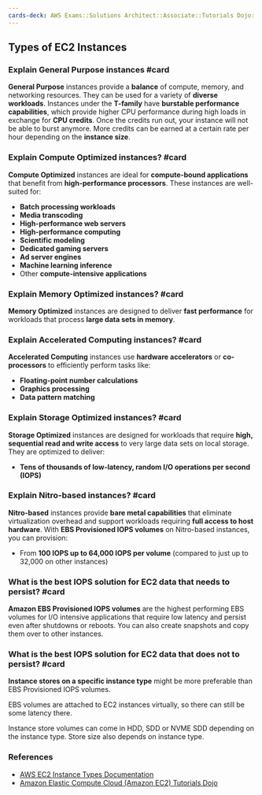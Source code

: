 ```yaml
---
cards-deck: AWS Exams::Solutions Architect::Associate::Tutorials Dojo::AWS EC2
---
```

## Types of EC2 Instances

### Explain General Purpose instances #card

**General Purpose** instances provide a **balance** of compute, memory, and networking resources. They can be used for a variety of **diverse workloads**. Instances under the **T-family** have **burstable performance capabilities**, which provide higher CPU performance during high loads in exchange for **CPU credits**. Once the credits run out, your instance will not be able to burst anymore. More credits can be earned at a certain rate per hour depending on the **instance size**.

### Explain Compute Optimized instances? #card

**Compute Optimized** instances are ideal for **compute-bound applications** that benefit from **high-performance processors**. These instances are well-suited for:
- **Batch processing workloads**
- **Media transcoding**
- **High-performance web servers**
- **High-performance computing**
- **Scientific modeling**
- **Dedicated gaming servers**
- **Ad server engines**
- **Machine learning inference**
- Other **compute-intensive applications**

### Explain Memory Optimized instances? #card

**Memory Optimized** instances are designed to deliver **fast performance** for workloads that process **large data sets in memory**.

### Explain Accelerated Computing instances? #card

**Accelerated Computing** instances use **hardware accelerators** or **co-processors** to efficiently perform tasks like:
- **Floating-point number calculations**
- **Graphics processing**
- **Data pattern matching**

### Explain Storage Optimized instances? #card 

**Storage Optimized** instances are designed for workloads that require **high, sequential read and write access** to very large data sets on local storage. They are optimized to deliver:
- **Tens of thousands of low-latency, random I/O operations per second (IOPS)**

### Explain Nitro-based instances? #card 

**Nitro-based** instances provide **bare metal capabilities** that eliminate virtualization overhead and support workloads requiring **full access to host hardware**. With **EBS Provisioned IOPS volumes** on Nitro-based instances, you can provision:
- From **100 IOPS up to 64,000 IOPS per volume** (compared to just up to 32,000 on other instances)

### What is the best IOPS solution for EC2 data that needs to persist? #card

**Amazon EBS Provisioned IOPS volumes** are the highest performing EBS volumes for I/O intensive applications that require low latency and persist even after shutdowns or reboots. You can also create snapshots and copy them over to other instances.

### What is the best IOPS solution for EC2 data that does not to persist? #card

**Instance stores on a specific instance type** might be more preferable than EBS Provisioned IOPS volumes. 

EBS volumes are attached to EC2 instances virtually, so there can still be some latency there.

Instance store volumes can come in HDD, SDD or NVME SDD depending on the instance type. Store size also depends on instance type.

### References

- [AWS EC2 Instance Types Documentation](https://docs.aws.amazon.com/AWSEC2/latest/UserGuide/instance-types.html)
- [Amazon Elastic Compute Cloud (Amazon EC2) Tutorials Dojo](https://tutorialsdojo.com/amazon-elastic-compute-cloud-amazon-ec2/)
